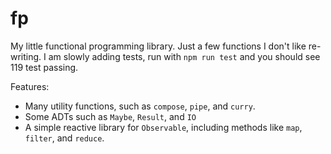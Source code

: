 # fp

My little functional programming library. Just a few functions I don't like
re-writing. I am slowly adding tests, run with `npm run test` and you should see
119 test passing.

Features:

- Many utility functions, such as `compose`, `pipe`, and `curry`.
- Some ADTs such as `Maybe`, `Result`, and `IO`
- A simple reactive library for `Observable`, including methods like `map`,
  `filter`, and `reduce`.
